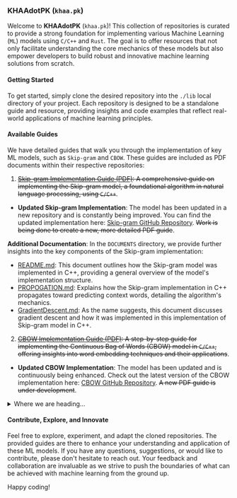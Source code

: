 ### KHAAdotPK (`khaa.pk`)

Welcome to **KHAAdotPK** (`khaa.pk`)! This collection of repositories is curated to provide a strong foundation for implementing various Machine Learning (`ML`) models using `C/C++` and `Rust`. The goal is to offer resources that not only facilitate understanding the core mechanics of these models but also empower developers to build robust and innovative machine learning solutions from scratch.

#### Getting Started

To get started, simply clone the desired repository into the `./lib` local directory of your project. Each repository is designed to be a standalone guide and resource, providing insights and code examples that reflect real-world applications of machine learning principles.

#### Available Guides

We have detailed guides that walk you through the implementation of key ML models, such as `Skip-gram` and `CBOW`. These guides are included as PDF documents within their respective repositories:

1. ~~[Skip-gram Implementation Guide (PDF)](./SkipGramImplementation.pdf): A comprehensive guide on implementing the Skip-gram model, a foundational algorithm in natural language processing, using `C/C++`~~.  
  - **Updated Skip-gram Implementation**: The model has been updated in a new repository and is constantly being improved. You can find the updated implementation here: [Skip-gram GitHub Repository](https://github.com/KHAAdotPK/skip-gram.git). ~~Work is being done to create a new, more detailed PDF guide~~.
  
**Additional Documentation**:
In the `DOCUMENTS` directory, we provide further insights into the key components of the Skip-gram implementation:
  - [README.md](https://github.com/KHAAdotPK/skip-gram/blob/main/DOCUMENTS/README.md): This document outlines how the Skip-gram model was implemented in C++, providing a general overview of the model's implementation structure.
  - [PROPOGATION.md](https://github.com/KHAAdotPK/skip-gram/blob/main/DOCUMENTS/PROPOGATION.md): Explains how the Skip-gram implementation in C++ propagates toward predicting context words, detailing the algorithm's mechanics.
  - [GradientDescent.md](https://github.com/KHAAdotPK/skip-gram/blob/main/DOCUMENTS/GradientDescent.md): As the name suggests, this document discusses gradient descent and how it was implemented in this implementation of Skip-gram model in C++.

2. ~~[CBOW Implementation Guide (PDF)](./StepByStepCBOW.pdf): A step-by-step guide for implementing the Continuous Bag of Words (CBOW) model in `C/C++`, offering insights into word embedding techniques and their applications~~.  
  - **Updated CBOW Implementation**: The model has been updated and is continuously being enhanced. Check out the latest version of the CBOW implementation here: [CBOW GitHub Repository](https://github.com/KHAAdotPK/CBOW.git). ~~A new PDF guide is under development~~.
<details>
<summary>Where we are heading...</summary>  
<br/>
At <b>KHAAdotPK</b>, the journey doesn't stop with Skip-gram and CBOW. We are currently expanding our focus to more advanced models, including the implementation of Transformer architectures, such as the Encoder-Decoder models, entirely from scratch. This ambitious effort aims to build a comprehensive library of fundamental ML models that are not only educational but also optimized for performance and scalability.

Our long-term vision is to provide tools and resources that enable businesses to harness the power of custom ML models, trained on in-house data, to drive insights and innovation. By continuing to develop these foundational models in `C/C++` and `Rust`, we aim to bridge the gap between high-level ML frameworks and the performance needs of commercial applications.
</details>

#### Contribute, Explore, and Innovate

Feel free to explore, experiment, and adapt the cloned repositories. The provided guides are there to enhance your understanding and application of these ML models. If you have any questions, suggestions, or would like to contribute, please don't hesitate to reach out. Your feedback and collaboration are invaluable as we strive to push the boundaries of what can be achieved with machine learning from the ground up.

Happy coding!
